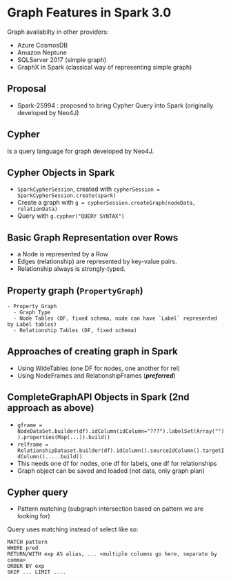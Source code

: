 # Graph Features in Spark 3.0

Graph availabilty in other providers:
- Azure CosmosDB
- Amazon Neptune
- SQLServer 2017 (simple graph)
- GraphX in Spark (classical way of representing simple graph)

## Proposal
- Spark-25994 : proposed to bring Cypher Query into Spark (originally developed by Neo4J)

## Cypher 
Is a query language for graph developed by Neo4J.

## Cypher Objects in Spark
- `SparkCypherSession`, created with `cypherSession = SparkCypherSession.create(spark)`
- Create a graph with `g = cypherSession.createGraph(nodeData, relationData)`
- Query with `g.cypher("QUERY SYNTAX")`

## Basic Graph Representation over Rows
- a Node is represented by a Row
- Edges (relationship) are represented by key-value pairs.
- Relationship always is strongly-typed.

## Property graph (`PropertyGraph`)
```
- Property Graph
  - Graph Type
  - Node Tables (DF, fixed schema, node can have `Label` represented by Label tables)
  - Relationship Tables (DF, fixed schema)
```

## Approaches of creating graph in Spark
- Using WideTables (one DF for nodes, one another for rel)
- Using NodeFrames and RelationshipFrames (***preferred***)


## CompleteGraphAPI Objects in Spark (2nd approach as above)
- `gframe = NodeDataSet.builder(df).idColumn(idColumn="???").labelSet(Array("")).properties(Map(...)).build()`
- `relframe = RelationshipDataset.builder(df).idColumn().sourceIdColumn().targetIdColumn().....build()`
- This needs one df for nodes, one df for labels, one df for relationships
- Graph object can be saved and loaded (not data, only graph plan)

## Cypher query

- Pattern matching (subgraph intersection based on pattern we are looking for)

Query uses matching instead of select like so:

```
MATCH pattern
WHERE pred
RETURN/WITH exp AS alias, ... <multiple columns go here, separate by comma>
ORDER BY exp
SKIP ... LIMIT ....
``` 

